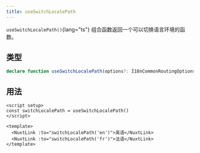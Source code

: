 ```yaml
---
title: useSwitchLocalePath
---
```


`useSwitchLocalePath()`{lang="ts"} 组合函数返回一个可以切换语言环境的函数。

## 类型

```ts
declare function useSwitchLocalePath(options?: I18nCommonRoutingOptionsWithComposable): (locale?: Locale) => string
```

## 用法

```vue
<script setup>
const switchLocalePath = useSwitchLocalePath()
</script>

<template>
  <NuxtLink :to="switchLocalePath('en')">英语</NuxtLink>
  <NuxtLink :to="switchLocalePath('fr')">法语</NuxtLink>
</template>
```